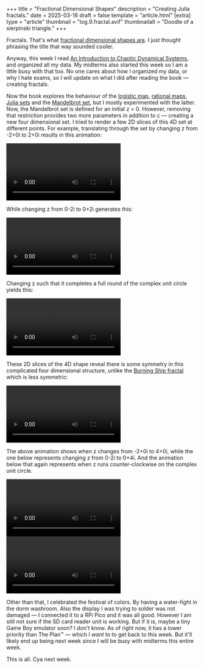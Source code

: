 +++
title = "Fractional Dimensional Shapes"
description = "Creating Julia fractals."
date = 2025-03-16
draft = false
template = "article.html"
[extra]
type = "article"
thumbnail = "log.9.fractal.avif"
thumbnailalt = "Doodle of a sierpinski triangle."
+++

Fractals. That's what [fractional dimensional shapes are](https://en.wikipedia.org/wiki/Hausdorff_dimension). I just thought phrasing the title that way sounded cooler.

Anyway, this week I read [An Introduction to Chaotic Dynamical Systems](https://doi.org/10.1201/9780429280801), and organized all my data. My midterms also started this week so I am a little busy with that too. No one cares about how I organized my data, or why I hate exams, so I will update on what I did after reading the book — creating fractals.

Now the book explores the behaviour of the [logistic map](https://en.wikipedia.org/wiki/Logistic_map), [rational maps](https://en.wikipedia.org/wiki/Rational_mapping), [Julia sets](https://en.wikipedia.org/wiki/Julia_set) and the [Mandelbrot set](https://en.wikipedia.org/wiki/Mandelbrot_set), but I mostly experimented with the latter. Now, the Mandelbrot set is defined for an initial z = 0. However, removing that restriction provides two more parameters in addition to c — creating a new four dimensional set. I tried to render a few 2D slices of this 4D set at different points. For example, translating through the set by changing z from -2+0i to 2+0i results in this animation:

<video controls><source src="/media/log/fractal-mandelbrot-real.mp4" type="video/mp4"></video>

While changing z from 0-2i to 0+2i generates this:

<video controls><source src="/media/log/fractal-mandelbrot-imaginary.mp4" type="video/mp4"></video>

Changing z such that it completes a full round of the complex unit circle yields this:

<video controls><source src="/media/log/fractal-mandelbrot-rotation.mp4" type="video/mp4"></video>

These 2D slices of the 4D shape reveal there is some symmetry in this complicated four dimensional structure, unlike the [Burning Ship fractal](https://en.wikipedia.org/wiki/Burning_Ship_fractal) which is less symmetric:

<video controls><source src="/media/log/fractal-ship-real.mp4" type="video/mp4"></video>

The above animation shows when z changes from -2+0i to 4+0i, while the one below represents changing z from 0-2i to 0+4i. And the animation below that again represents when z runs counter-clockwise on the complex unit circle.

<video controls><source src="/media/log/fractal-ship-imaginary.mp4" type="video/mp4"></video>
<video controls><source src="/media/log/fractal-ship-rotation.mp4" type="video/mp4"></video>

Other than that, I celebrated the festival of colors. By having a water-fight in the dorm washroom. Also the display I was trying to solder was not damaged — I connected it to a RPi Pico and it was all good. However I am still not sure if the SD card reader unit is working. But if it is, maybe a tiny Game Boy emulator soon? I don't know. As of right now, it has a lower priority than The Plan™ — which I *want* to to get back to this week. But it'll likely end up being next week since I will be busy with midterms this entire week.

This is all. Cya next week.
